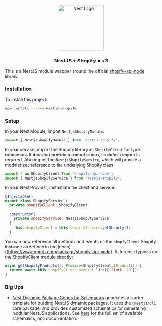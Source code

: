 <h1 align="center"></h1>

<div align="center">
  <a href="http://nestjs.com/" target="_blank">
    <img src="https://nestjs.com/img/logo_text.svg" width="150" alt="Nest Logo" />
  </a>
</div>

<h3 align="center">NestJS + Shopify = &#60;3</h3>

This is a NestJS module wrapper around the official [shopify-api-node](https://www.npmjs.com/package/shopify-api-node) library.

### Installation

To install this project:

```bash
npm install --save nestjs-shopify
```

### Setup

In your Nest Module, import `NestjsShopifyModule`: 

```javascript
import { NestjsShopifyModule } from 'nestjs-shopify';
```

In your service, import the Shopify library as `ShopifyClient` for type references. It does not provide a named export, so default import is required. Also import the `NestjsShopifyService`, which will provide a modularized reference to the underlying Shopify class:

```javascript
import * as ShopifyClient from 'shopify-api-node';
import { NestjsShopifyService } from 'nestjs-shopify';
```

In your Nest Provider, instantiate the client and service: 

```javascript
@Injectable()
export class ShopifyService {
  private shopifyClient: ShopifyClient;

  constructor(
    private shopifyService: NestjsShopifyService
  ) {
    this.shopifyClient = this.shopifyService.getShopify();
  }
```

You can now reference all methods and events on the `shopfyClient` Shopify instance as defined in the [docs]((https://www.npmjs.com/package/shopify-api-node). Reference typings on the ShopifyClient module directly: 

```javascript
async getShopifyProducts(): Promise<ShopifyClient.IProduct[]> {
  return await this.shopifyClient.product.list({ limit: 20 });
}
```

### Big Ups

- [Nest Dynamic Package Generator Schematics](https://github.com/nestjsplus/dyn-schematics) generates a starter template for building NestJS dynamic packages.  It uses the `@nestjs/cli` core package, and provides customized schematics for generating modular NestJS applications.  See [here](https://github.com/nestjsplus/dyn-schematics) for the full set of available schematics, and documentation.